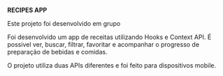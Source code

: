__RECIPES APP__

Este projeto foi desenvolvido em grupo

Foi desenvolvido um app de receitas utilizando Hooks e Context API. É possivel ver, buscar, filtrar, favoritar e acompanhar o progresso de preparação de bebidas e comidas.

O projeto utiliza duas APIs diferentes e foi feito para dispositivos mobile.